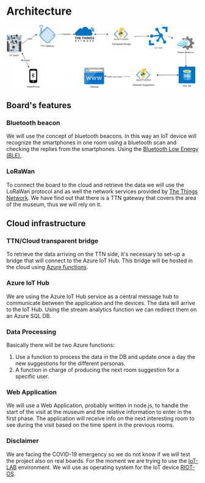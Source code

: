 # Architecture
![Diagram](https://github.com/LuigiSigillo/IotBigProject/blob/master/first_presentation/Architecture_diagram.png)

## Board's features

### Bluetooth beacon
We will use the concept of bluetooth beacons. In this way an IoT device will recognize the smartphones in one room using a bluetooth scan and checking the replies from the smartphones.
Using the [Bluetooth Low Energy (BLE).](https://doc.riot-os.org/group__ble.html#details)
### LoRaWan
To connect the board to the cloud and retrieve the data we will use the LoRaWan protocol and as well the network services provided by [The Things Network](https://www.thethingsnetwork.org/). We have find out that there is a TTN gateway that covers the area of the museum, thus we will rely on it.

## Cloud infrastructure

### TTN/Cloud transparent bridge
To retrieve the data arriving on the TTN side, it's necessary to set-up a bridge that will connect to the Azure IoT Hub. This bridge will be hosted in the cloud using [Azure functions](https://azure.microsoft.com/en-us/services/functions/).
### Azure IoT Hub
We are using the Azure IoT Hub service as a central message hub to communicate between the application and the devices. The data will arrive to the IoT Hub. Using the stream analytics function we can redirect them on an Azure SQL DB.
### Data Processing
Basically there will be two Azure functions:
1. Use a function to process the data in the DB and update once a day the new suggestions for the different personas.
2. A function in charge of producing the next room suggestion for a specific user.
### Web Application
We will use a Web Application, probably written in node.js, to handle the start of the visit at the museum and the relative information to enter in the first phase. 
The application will receive info on the next interesting room to see during the visit based on the time spent in the previous rooms.

### Disclaimer
We are facing the COVID-19 emergency so we do not know if we will test the project also on real boards. For the moment we are trying to use the [IoT-LAB](https://www.iot-lab.info/) environment.
We will use as operating system for the IoT device [RIOT-OS](https://riot-os.org/).